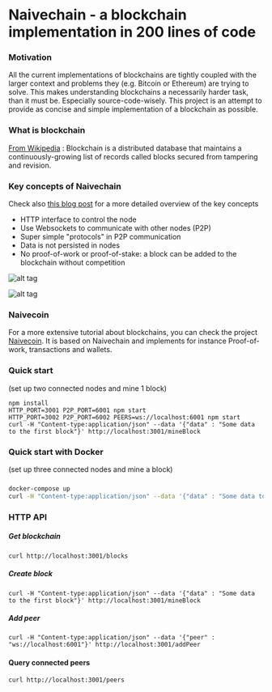 # Naivechain - a blockchain implementation in 200 lines of code

### Motivation
All the current implementations of blockchains are tightly coupled with the larger context and problems they (e.g. Bitcoin or Ethereum) are trying to solve. This makes understanding blockchains a necessarily harder task, than it must be. Especially source-code-wisely. This project is an attempt to provide as concise and simple implementation of a blockchain as possible.

 
### What is blockchain
[From Wikipedia](https://en.wikipedia.org/wiki/Blockchain_(database)) : Blockchain is a distributed database that maintains a continuously-growing list of records called blocks secured from tampering and revision.

### Key concepts of Naivechain
Check also [this blog post](https://medium.com/@lhartikk/a-blockchain-in-200-lines-of-code-963cc1cc0e54#.dttbm9afr5) for a more detailed overview of the key concepts
* HTTP interface to control the node
* Use Websockets to communicate with other nodes (P2P)
* Super simple "protocols" in P2P communication
* Data is not persisted in nodes
* No proof-of-work or proof-of-stake: a block can be added to the blockchain without competition


![alt tag](naivechain_blockchain.png)

![alt tag](naivechain_components.png)


### Naivecoin
For a more extensive tutorial about blockchains, you can check the project [Naivecoin](https://lhartikk.github.io/). It is based on Naivechain and implements for instance Proof-of-work, transactions and wallets.

### Quick start
(set up two connected nodes and mine 1 block)
```
npm install
HTTP_PORT=3001 P2P_PORT=6001 npm start
HTTP_PORT=3002 P2P_PORT=6002 PEERS=ws://localhost:6001 npm start
curl -H "Content-type:application/json" --data '{"data" : "Some data to the first block"}' http://localhost:3001/mineBlock
```

### Quick start with Docker
(set up three connected nodes and mine a block)
###
```sh
docker-compose up
curl -H "Content-type:application/json" --data '{"data" : "Some data to the first block"}' http://localhost:3001/mineBlock
```

### HTTP API
##### Get blockchain
```
curl http://localhost:3001/blocks
```
##### Create block
```
curl -H "Content-type:application/json" --data '{"data" : "Some data to the first block"}' http://localhost:3001/mineBlock
``` 
##### Add peer
```
curl -H "Content-type:application/json" --data '{"peer" : "ws://localhost:6001"}' http://localhost:3001/addPeer
```
#### Query connected peers
```
curl http://localhost:3001/peers
```
